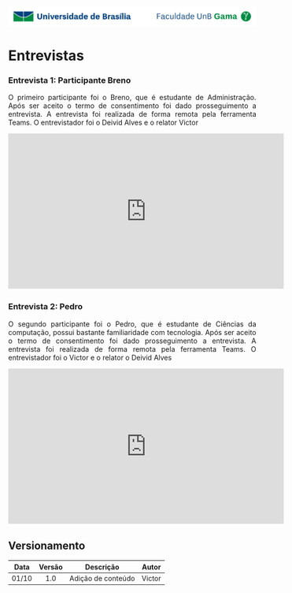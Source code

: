 ![UnB](../../img/unb.jpg)

# Entrevistas

### Entrevista 1: Participante Breno

<p align = "justify"> O primeiro participante foi o Breno, que é estudante de Administração. Após ser aceito o termo de consentimento foi dado prosseguimento a entrevista. A entrevista foi realizada de forma remota pela ferramenta Teams. O entrevistador foi o Deivid Alves e o relator Victor</p>

<iframe width="560" height="315" src="https://www.youtube.com/embed/jABIVzc4c-s" frameborder="0" allow="accelerometer; autoplay; clipboard-write; encrypted-media; gyroscope; picture-in-picture" allowfullscreen></iframe>

### Entrevista 2: Pedro

<p align = "justify"> O segundo participante foi o Pedro, que é estudante de Ciências da computação, possui bastante familiaridade com tecnologia. Após ser aceito o termo de consentimento foi dado prosseguimento a entrevista. A entrevista foi realizada de forma remota pela ferramenta Teams. O entrevistador foi o Victor e o relator o Deivid Alves</p>

<iframe width="560" height="315" src="https://www.youtube.com/embed/HWBpPcgxKu4" frameborder="0" allow="accelerometer; autoplay; clipboard-write; encrypted-media; gyroscope; picture-in-picture" allowfullscreen></iframe>

## Versionamento

| Data |Versão| Descrição | Autor |
|:----:|:----:|:---------:|:-----:|
|01/10 | 1.0  | Adição de conteúdo | Victor |
